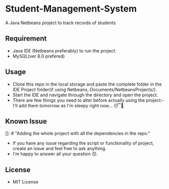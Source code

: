 # Student-Management-System
A Java Netbeans project to track records of students

## Requirement
- Java IDE (Netbeans preferably) to run the project.
- MySQL(ver 8.0 prefered)

## Usage
- Clone this repo in the local storage and paste the complete folder in the IDE Project folder(if using Netbeans, Documents/NetbeansProjects/).
- Start the IDE and navigate through the directory and open the project.
- There are few things you need to alter before actually using the project:- <br>
I'll add them tomorrow as I'm sleepy right now... 😴🛌.
## Known Issue
[]: # "Adding the whole project with all the dependencies in the repo."
- If you have any issue regarding the script or functionality of project, create an issue and feel free to ask anything.
- I'm happy to answer all your question 😊. 

## License 
- MIT License 
